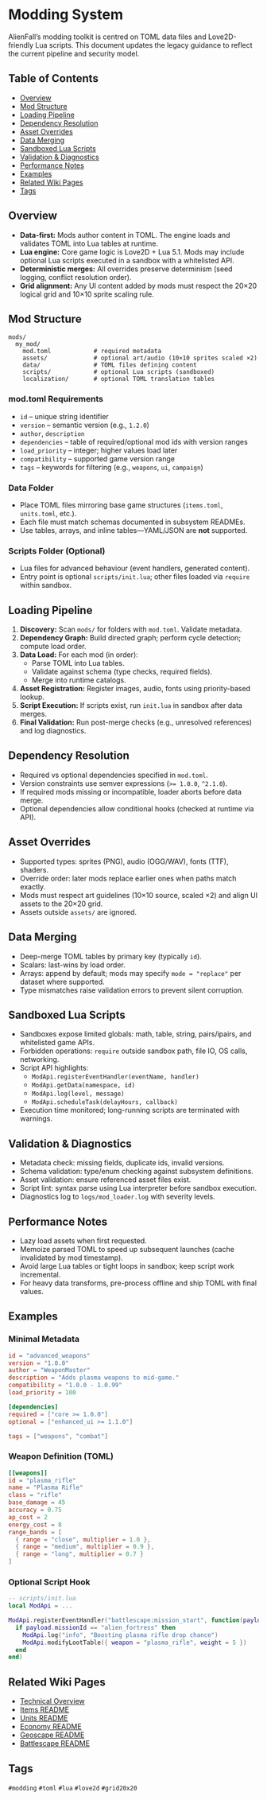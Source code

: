 # Modding System

AlienFall’s modding toolkit is centred on TOML data files and Love2D-friendly Lua scripts. This document updates the legacy guidance to reflect the current pipeline and security model.

## Table of Contents
- [Overview](#overview)
- [Mod Structure](#mod-structure)
- [Loading Pipeline](#loading-pipeline)
- [Dependency Resolution](#dependency-resolution)
- [Asset Overrides](#asset-overrides)
- [Data Merging](#data-merging)
- [Sandboxed Lua Scripts](#sandboxed-lua-scripts)
- [Validation & Diagnostics](#validation--diagnostics)
- [Performance Notes](#performance-notes)
- [Examples](#examples)
- [Related Wiki Pages](#related-wiki-pages)
- [Tags](#tags)

## Overview
- **Data-first:** Mods author content in TOML. The engine loads and validates TOML into Lua tables at runtime.
- **Lua engine:** Core game logic is Love2D + Lua 5.1. Mods may include optional Lua scripts executed in a sandbox with a whitelisted API.
- **Deterministic merges:** All overrides preserve determinism (seed logging, conflict resolution order).
- **Grid alignment:** Any UI content added by mods must respect the 20×20 logical grid and 10×10 sprite scaling rule.

## Mod Structure
```
mods/
  my_mod/
    mod.toml            # required metadata
    assets/             # optional art/audio (10×10 sprites scaled ×2)
    data/               # TOML files defining content
    scripts/            # optional Lua scripts (sandboxed)
    localization/       # optional TOML translation tables
```

### mod.toml Requirements
- `id` – unique string identifier
- `version` – semantic version (e.g., `1.2.0`)
- `author`, `description`
- `dependencies` – table of required/optional mod ids with version ranges
- `load_priority` – integer; higher values load later
- `compatibility` – supported game version range
- `tags` – keywords for filtering (e.g., `weapons`, `ui`, `campaign`)

### Data Folder
- Place TOML files mirroring base game structures (`items.toml`, `units.toml`, etc.).
- Each file must match schemas documented in subsystem READMEs.
- Use tables, arrays, and inline tables—YAML/JSON are **not** supported.

### Scripts Folder (Optional)
- Lua files for advanced behaviour (event handlers, generated content).
- Entry point is optional `scripts/init.lua`; other files loaded via `require` within sandbox.

## Loading Pipeline
1. **Discovery:** Scan `mods/` for folders with `mod.toml`. Validate metadata.
2. **Dependency Graph:** Build directed graph; perform cycle detection; compute load order.
3. **Data Load:** For each mod (in order):
   - Parse TOML into Lua tables.
   - Validate against schema (type checks, required fields).
   - Merge into runtime catalogs.
4. **Asset Registration:** Register images, audio, fonts using priority-based lookup.
5. **Script Execution:** If scripts exist, run `init.lua` in sandbox after data merges.
6. **Final Validation:** Run post-merge checks (e.g., unresolved references) and log diagnostics.

## Dependency Resolution
- Required vs optional dependencies specified in `mod.toml`.
- Version constraints use semver expressions (`>= 1.0.0`, `^2.1.0`).
- If required mods missing or incompatible, loader aborts before data merge.
- Optional dependencies allow conditional hooks (checked at runtime via API).

## Asset Overrides
- Supported types: sprites (PNG), audio (OGG/WAV), fonts (TTF), shaders.
- Override order: later mods replace earlier ones when paths match exactly.
- Mods must respect art guidelines (10×10 source, scaled ×2) and align UI assets to the 20×20 grid.
- Assets outside `assets/` are ignored.

## Data Merging
- Deep-merge TOML tables by primary key (typically `id`).
- Scalars: last-wins by load order.
- Arrays: append by default; mods may specify `mode = "replace"` per dataset where supported.
- Type mismatches raise validation errors to prevent silent corruption.

## Sandboxed Lua Scripts
- Sandboxes expose limited globals: math, table, string, pairs/ipairs, and whitelisted game APIs.
- Forbidden operations: `require` outside sandbox path, file IO, OS calls, networking.
- Script API highlights:
  - `ModApi.registerEventHandler(eventName, handler)`
  - `ModApi.getData(namespace, id)`
  - `ModApi.log(level, message)`
  - `ModApi.scheduleTask(delayHours, callback)`
- Execution time monitored; long-running scripts are terminated with warnings.

## Validation & Diagnostics
- Metadata check: missing fields, duplicate ids, invalid versions.
- Schema validation: type/enum checking against subsystem definitions.
- Asset validation: ensure referenced asset files exist.
- Script lint: syntax parse using Lua interpreter before sandbox execution.
- Diagnostics log to `logs/mod_loader.log` with severity levels.

## Performance Notes
- Lazy load assets when first requested.
- Memoize parsed TOML to speed up subsequent launches (cache invalidated by mod timestamp).
- Avoid large Lua tables or tight loops in sandbox; keep script work incremental.
- For heavy data transforms, pre-process offline and ship TOML with final values.

## Examples
### Minimal Metadata
```toml
id = "advanced_weapons"
version = "1.0.0"
author = "WeaponMaster"
description = "Adds plasma weapons to mid-game." 
compatibility = "1.0.0 - 1.0.99"
load_priority = 100

[dependencies]
required = ["core >= 1.0.0"]
optional = ["enhanced_ui >= 1.1.0"]

tags = ["weapons", "combat"]
```

### Weapon Definition (TOML)
```toml
[[weapons]]
id = "plasma_rifle"
name = "Plasma Rifle"
class = "rifle"
base_damage = 45
accuracy = 0.75
ap_cost = 2
energy_cost = 8
range_bands = [
  { range = "close", multiplier = 1.0 },
  { range = "medium", multiplier = 0.9 },
  { range = "long", multiplier = 0.7 }
]
``` 

### Optional Script Hook
```lua
-- scripts/init.lua
local ModApi = ...

ModApi.registerEventHandler("battlescape:mission_start", function(payload)
  if payload.missionId == "alien_fortress" then
    ModApi.log("info", "Boosting plasma rifle drop chance")
    ModApi.modifyLootTable({ weapon = "plasma_rifle", weight = 5 })
  end
end)
```

## Related Wiki Pages
- [Technical Overview](README.md)
- [Items README](../items/README.md)
- [Units README](../units/README.md)
- [Economy README](../economy/README.md)
- [Geoscape README](../geoscape/README.md)
- [Battlescape README](../battlescape/README.md)

## Tags
`#modding` `#toml` `#lua` `#love2d` `#grid20x20`


